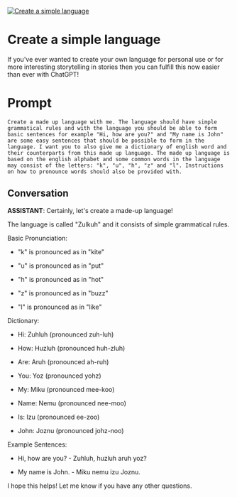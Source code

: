 
[![Create a simple language](https://flow-prompt-covers.s3.us-west-1.amazonaws.com/icon/abstract/abs_2.png)]()
# Create a simple language 
If you've ever wanted to create your own language for personal use or for more interesting storytelling in stories then you can fulfill this now easier than ever with ChatGPT!

# Prompt

```
Create a made up language with me. The language should have simple grammatical rules and with the language you should be able to form basic sentences for example "Hi, how are you?" and "My name is John" are some easy sentences that should be possible to form in the language. I want you to also give me a dictionary of english word and their counterparts from this made up language. The made up language is based on the english alphabet and some common words in the language may consist of the letters: "k", "u", "h", "z" and "l". Instructions on how to pronounce words should also be provided with.
```

## Conversation

**ASSISTANT**: Certainly, let's create a made-up language!



The language is called "Zulkuh" and it consists of simple grammatical rules.



Basic Pronunciation:

- "k" is pronounced as in "kite"

- "u" is pronounced as in "put"

- "h" is pronounced as in "hot"

- "z" is pronounced as in "buzz"

- "l" is pronounced as in "like"



Dictionary:

- Hi: Zuhluh (pronounced zuh-luh)

- How: Huzluh (pronounced huh-zluh)

- Are: Aruh (pronounced ah-ruh)

- You: Yoz (pronounced yohz)

- My: Miku (pronounced mee-koo)

- Name: Nemu (pronounced nee-moo)

- Is: Izu (pronounced ee-zoo)

- John: Joznu (pronounced johz-noo)



Example Sentences:

- Hi, how are you? - Zuhluh, huzluh aruh yoz?

- My name is John. - Miku nemu izu Joznu.



I hope this helps! Let me know if you have any other questions.


